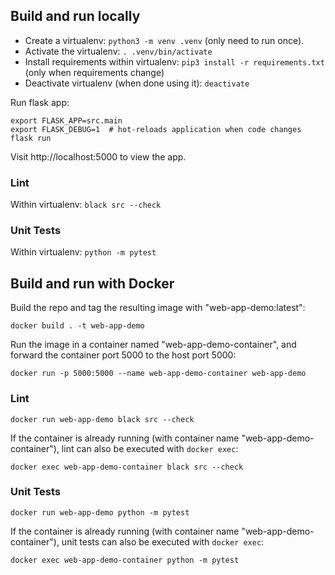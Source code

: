## Build and run locally

- Create a virtualenv: `python3 -m venv .venv` (only need to run once).
- Activate the virtualenv: `. .venv/bin/activate`
- Install requirements within virtualenv: `pip3 install -r requirements.txt` (only when requirements change)
- Deactivate virtualenv (when done using it): `deactivate`

Run flask app:

```
export FLASK_APP=src.main
export FLASK_DEBUG=1  # hot-reloads application when code changes 
flask run
```

Visit http://localhost:5000 to view the app.

### Lint

Within virtualenv: `black src --check`

### Unit Tests

Within virtualenv: `python -m pytest`

## Build and run with Docker

Build the repo and tag the resulting image with "web-app-demo:latest":

`docker build . -t web-app-demo`

Run the image in a container named "web-app-demo-container", and forward the container port
5000 to the host port 5000:

`docker run -p 5000:5000 --name web-app-demo-container web-app-demo`

### Lint

`docker run web-app-demo black src --check`

If the container is already running (with container name "web-app-demo-container"),
lint can also be executed with `docker exec`:

`docker exec web-app-demo-container black src --check`

### Unit Tests

`docker run web-app-demo python -m pytest`

If the container is already running (with container name "web-app-demo-container"),
unit tests can also be executed with `docker exec`:

`docker exec web-app-demo-container python -m pytest`
